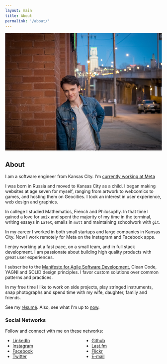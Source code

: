 ```yaml
---
layout: main
title: About
permalink: '/about/'
---
```


<img src="/assets/img/serge-nevsky-late-night.jpg" alt="Serge Nevsky in Kansas City" class="pure-img">

## About

I am a software engineer from Kansas City. 
I'm [currently working at Meta](http://linkedin.snevsky.com) 

I was born in Russia and moved to Kansas City as a child. I began
making websites at age seven for myself, ranging from artwork to 
webcomics to games, and hosting them on Geocities. I took an interest in
user experience, web design and graphics.

In college I studied Mathematics, French and Philosophy. 
In that time I gained a love for `unix` and spent the
majority of my time in the terminal, writing essays in `LaTeX`, emails
in `mutt` and maintaining schoolwork with `git`.

In my career I worked in both small startups and large companies in Kansas City.
Now I work remotely for Meta on the Instagram and Facebook apps.

I enjoy working at a fast pace, on a small team, and in full stack development. 
I am passionate about building high quality products with great user
experiences.

I subscribe to the [Manifesto for Agile Software
Development](http://agilemanifesto.org/), Clean Code, YAGNI and SOLID
design principles. I favor custom solutions over common patterns and 
practices.

In my free time I like to work on side projects, play stringed
instruments, snap photographs and spend time with my
wife, daughter, family and friends.

See my [résumé](https://snevsky.com/resume/SergeNevskyResume.pdf).
Also, see what I'm up to [now](/now/).

### Social Networks

Follow and connect with me on these networks:

<ul style="column-count: 2; column-gap: 2em;">
  <li><a href="http://linkedin.snevsky.com">LinkedIn</a></li>
  <li><a href="http://instagram.snevsky.com">Instagram</a></li>
  <li><a href="http://facebook.snevsky.com">Facebook</a></li>
  <li><a href="http://twitter.snevsky.com">Twitter</a></li>
  <li><a href="http://github.snevsky.com">Github</a></li>
  <li><a href="http://lastfm.snevsky.com">Last.fm</a></li>
  <li><a href="http://flickr.snevsky.com">Flickr</a></li>
  <li><a href="mailto:serge@snevsky.com">E-mail</a></li>
</ul>
